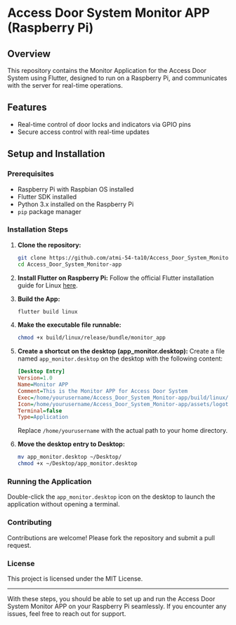 # Access Door System Monitor APP (Raspberry Pi)

## Overview
This repository contains the Monitor Application for the Access Door System using Flutter, designed to run on a Raspberry Pi, and communicates with the server for real-time operations.

## Features
- Real-time control of door locks and indicators via GPIO pins
- Secure access control with real-time updates

## Setup and Installation

### Prerequisites
- Raspberry Pi with Raspbian OS installed
- Flutter SDK installed
- Python 3.x installed on the Raspberry Pi
- `pip` package manager

### Installation Steps

1. **Clone the repository:**
    ```sh
    git clone https://github.com/atmi-54-ta10/Access_Door_System_Monitor-app.git
    cd Access_Door_System_Monitor-app
    ```

2. **Install Flutter on Raspberry Pi:**
    Follow the official Flutter installation guide for Linux [here](https://flutter.dev/docs/get-started/install/linux).

3. **Build the App:**
    ```sh
    flutter build linux
    ```

4. **Make the executable file runnable:**
    ```sh
    chmod +x build/linux/release/bundle/monitor_app
    ```

5. **Create a shortcut on the desktop (app_monitor.desktop):**
    Create a file named `app_monitor.desktop` on the desktop with the following content:
    ```ini
    [Desktop Entry]
    Version=1.0
    Name=Monitor APP
    Comment=This is the Monitor APP for Access Door System
    Exec=/home/yourusername/Access_Door_System_Monitor-app/build/linux/release/bundle/monitor_app
    Icon=/home/yourusername/Access_Door_System_Monitor-app/assets/logota-9.png
    Terminal=false
    Type=Application
    ```
    Replace `/home/yourusername` with the actual path to your home directory.

6. **Move the desktop entry to Desktop:**
    ```sh
    mv app_monitor.desktop ~/Desktop/
    chmod +x ~/Desktop/app_monitor.desktop
    ```

### Running the Application
Double-click the `app_monitor.desktop` icon on the desktop to launch the application without opening a terminal.

### Contributing
Contributions are welcome! Please fork the repository and submit a pull request.

### License
This project is licensed under the MIT License.

---

With these steps, you should be able to set up and run the Access Door System Monitor APP on your Raspberry Pi seamlessly. If you encounter any issues, feel free to reach out for support.
